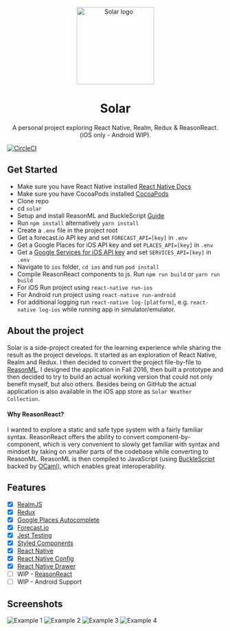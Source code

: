 <div align="center">
  <img alt="Solar logo" width="180" src="https://raw.githubusercontent.com/Thomas0c/solar-weather/master/ios/solar/Images.xcassets/AppIcon.appiconset/Solar_60%403x.png" />
  <h1>
    Solar
  </h1>
  <p>
   A personal project exploring React Native, Realm, Redux & ReasonReact. (iOS only - Android WIP).
  </p>
</div>

[![CircleCI](https://circleci.com/gh/Thomas0c/solar-weather/tree/master.svg?style=svg)](https://circleci.com/gh/Thomas0c/solar-weather/tree/master)

## Get Started

* Make sure you have React Native installed [React Native Docs](https://facebook.github.io/react-native/docs/getting-started.html)
* Make sure you have CocoaPods installed [CocoaPods](https://cocoapods.org/)
* Clone repo
* cd `solar`
* Setup and install ReasonML and BuckleScript [Guide](https://reasonml.github.io/guide/editor-tools/global-installation/)
* Run `npm install` alternatively `yarn install`
* Create a `.env` file in the project root
* Get a forecast.io API key and set `FORECAST_API=[key]` in `.env`
* Get a Google Places for iOS API key and set `PLACES_API=[key]` in `.env`
* Get a [Google Services for iOS API key](https://cloud.google.com/docs/authentication/api-keys) and set `SERVICES_API=[key]` in `.env`
* Navigate to `ios` folder, `cd ios` and run `pod install`
* Compile ReasonReact components to js. Run `npm run build` or `yarn run build`
* For iOS Run project using `react-native run-ios`
* For Android run project using `react-native run-android`
* For additional logging run `react-native log-[platform]`, e.g. `react-native log-ios` while running app in simulator/emulator.

## About the project

Solar is a side-project created for the learning experience while sharing the result as the project develops. It started as an exploration of React Native, Realm and Redux. I then decided to convert the project file-by-file to [ReasonML](https://reasonml.github.io/reason-react/). I designed the application in Fall 2016, then built a prototype and then decided to try to build an actual working version that could not only benefit myself, but also others. Besides being on GitHub the actual application is also available in the iOS app store as `Solar Weather Collection`.

#### Why ReasonReact?

I wanted to explore a static and safe type system with a fairly familiar syntax. ReasonReact offers the ability to convert component-by-component, which is very convenient to slowly get familiar with syntax and mindset by taking on smaller parts of the codebase while converting to ReasonML. ReasonML is then compiled to JavaScript (using [BuckleScript](https://bucklescript.github.io/) backed by [OCaml](http://ocaml.org/)), which enables great interoperability.

## Features

* [x] [RealmJS](https://github.com/realm/realm-js)
* [x] [Redux](https://github.com/reactjs/redux)
* [x] [Google Places Autocomplete](https://developers.google.com/places/web-service/autocomplete)
* [x] [Forecast.io](http://expressjs.com/)
* [x] [Jest Testing](https://facebook.github.io/jest/)
* [x] [Styled Components](https://github.com/styled-components/styled-components)
* [x] [React Native](https://facebook.github.io/react-native/)
* [x] [React Native Config](https://github.com/luggit/react-native-config)
* [x] [React Native Drawer](https://github.com/root-two/react-native-drawer)
* [ ] WIP - [ReasonReact](https://reasonml.github.io/reason-react/)
* [ ] WIP - Android Support

## Screenshots

![Example 1](https://raw.githubusercontent.com/Thomas0c/solar-weather/master/screenshots/screen_1.png)
![Example 2](https://raw.githubusercontent.com/Thomas0c/solar-weather/master/screenshots/screen_2.png)
![Example 3](https://raw.githubusercontent.com/Thomas0c/solar-weather/master/screenshots/screen_3.png)
![Example 4](https://raw.githubusercontent.com/Thomas0c/solar-weather/master/screenshots/screen_4.png)

